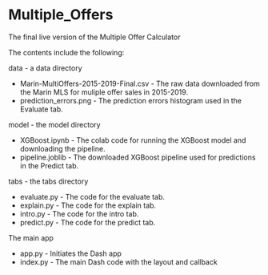 # Multiple_Offers
The final live version of the Multiple Offer Calculator

The contents include the following:

data - a data directory

- Marin-MultiOffers-2015-2019-Final.csv - The raw data downloaded from the Marin MLS for muliple offer sales in 2015-2019.
- prediction_errors.png - The prediction errors histogram used in the Evaluate tab.

model - the model directory

- XGBoost.ipynb - The colab code for running the XGBoost model and downloading the pipeline.
- pipeline.joblib - The downloaded XGBoost pipeline used for predictions in the Predict tab.

tabs - the tabs directory

- evaluate.py - The code for the evaluate tab.
- explain.py - The code for the explain tab.
- intro.py - The code for the intro tab.
- predict.py - The code for the predict tab.

The main app

- app.py - Initiates the Dash app
- index.py - The main Dash code with the layout and callback


